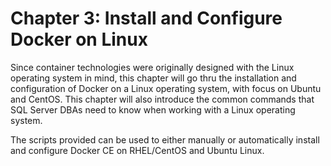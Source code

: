 # Chapter 3: Install and Configure Docker on Linux 

Since container technologies were originally designed with the Linux operating system in mind, this chapter will go thru the installation and configuration of Docker on a Linux operating system, with focus on Ubuntu and CentOS. This chapter will also introduce the common commands that SQL Server DBAs need to know when working with a Linux operating system. 

The scripts provided can be used to either manually or automatically install and configure Docker CE on RHEL/CentOS and Ubuntu Linux.
